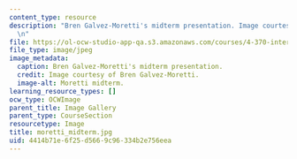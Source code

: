 ```yaml
---
content_type: resource
description: "Bren Galvez-Moretti's midterm presentation. Image courtesy of Bren Galvez-Moretti.\r\
  \n"
file: https://ol-ocw-studio-app-qa.s3.amazonaws.com/courses/4-370-interrogative-design-workshop-fall-2005/4414b71e6f25d5669c96334b2e756eea_moretti_midterm.jpg
file_type: image/jpeg
image_metadata:
  caption: Bren Galvez-Moretti's midterm presentation.
  credit: Image courtesy of Bren Galvez-Moretti.
  image-alt: Moretti midterm.
learning_resource_types: []
ocw_type: OCWImage
parent_title: Image Gallery
parent_type: CourseSection
resourcetype: Image
title: moretti_midterm.jpg
uid: 4414b71e-6f25-d566-9c96-334b2e756eea
---
```

